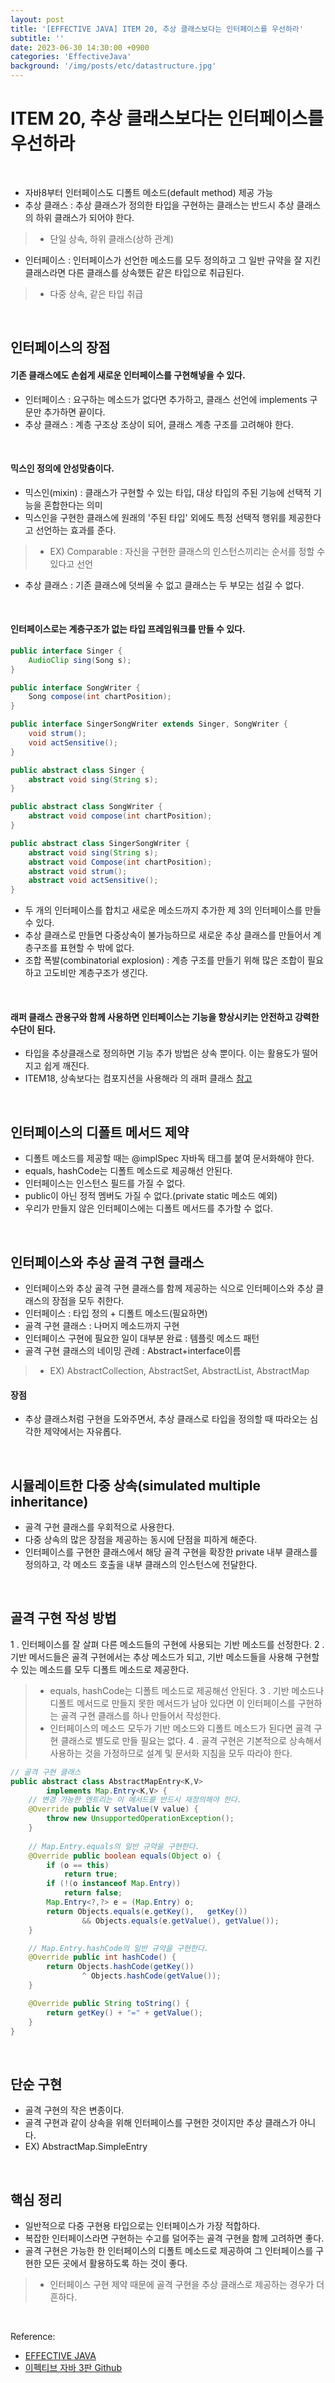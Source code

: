```yaml
---
layout: post
title: '[EFFECTIVE JAVA] ITEM 20, 추상 클래스보다는 인터페이스를 우선하라'
subtitle: ''
date: 2023-06-30 14:30:00 +0900
categories: 'EffectiveJava'
background: '/img/posts/etc/datastructure.jpg'
---
```


# ITEM 20, 추상 클래스보다는 인터페이스를 우선하라

<br>

- 자바8부터 인터페이스도 디폴트 메소드(default method) 제공 가능
- 추상 클래스 : 추상 클래스가 정의한 타입을 구현하는 클래스는 반드시 추상 클래스의 하위 클래스가 되어야 한다.
> - 단일 상속, 하위 클래스(상하 관계)
- 인터페이스 : 인터페이스가 선언한 메소드를 모두 정의하고 그 일반 규약을 잘 지킨 클래스라면 다른 클래스를 상속했든 같은 타입으로 취급된다. 
> - 다중 상속, 같은 타입 취급

<br>

## 인터페이스의 장점

#### 기존 클래스에도 손쉽게 새로운 인터페이스를 구현해넣을 수 있다.
- 인터페이스 : 요구하는 메소드가 없다면 추가하고, 클래스 선언에 implements 구문만 추가하면 끝이다. 
- 추상 클래스 : 계층 구조상 조상이 되어, 클래스 계층 구조를 고려해야 한다. 

<br>

#### 믹스인 정의에 안성맞춤이다. 
- 믹스인(mixin) : 클래스가 구현할 수 있는 타입, 대상 타입의 주된 기능에 선택적 기능을 혼합한다는 의미
- 믹스인을 구현한 클래스에 원래의 '주된 타입' 외에도 특정 선택적 행위를 제공한다고 선언하는 효과를 준다.
> - EX) Comparable : 자신을 구현한 클래스의 인스턴스끼리는 순서를 정할 수 있다고 선언

- 추상 클래스 : 기존 클래스에 덧씌울 수 없고 클래스는 두 부모는 섬길 수 없다. 

<br>

#### 인터페이스로는 계층구조가 없는 타입 프레임워크를 만들 수 있다.

```java
public interface Singer {
    AudioClip sing(Song s);
}

public interface SongWriter {
    Song compose(int chartPosition);
}

public interface SingerSongWriter extends Singer, SongWriter {
    void strum();
    void actSensitive();
}
```

```java
public abstract class Singer {
    abstract void sing(String s);
}

public abstract class SongWriter {
    abstract void compose(int chartPosition);
}

public abstract class SingerSongWriter {
    abstract void sing(String s);
    abstract void Compose(int chartPosition);
    abstract void strum();
    abstract void actSensitive();
}
```

- 두 개의 인터페이스를 합치고 새로운 메소드까지 추가한 제 3의 인터페이스를 만들 수 있다. 
- 추상 클래스로 만들면 다중상속이 불가능하므로 새로운 추상 클래스를 만들어서 계층구조를 표현할 수 밖에 없다.
- 조합 폭발(combinatorial explosion) : 계층 구조를 만들기 위해 많은 조합이 필요하고 고도비만 계층구조가 생긴다.

<br>

#### 래퍼 클래스 관용구와 함께 사용하면 인터페이스는 기능을 향상시키는 안전하고 강력한 수단이 된다.
- 타입을 추상클래스로 정의하면 기능 추가 방법은 상속 뿐이다. 이는 활용도가 떨어지고 쉽게 깨진다.
- ITEM18, 상속보다는 컴포지션을 사용해라 의 래퍼 클래스 [참고](https://iheese.github.io/effectivejava/2023/06/28/effectivejava18/)

<br>

## 인터페이스의 디폴트 메서드 제약
- 디폴트 메소드를 제공할 때는 @implSpec 자바독 태그를 붙여 문서화해야 한다.
- equals, hashCode는 디폴트 메소드로 제공해선 안된다.
- 인터페이스는 인스턴스 필드를 가질 수 없다.
- public이 아닌 정적 멤버도 가질 수 없다.(private static 메소드 예외)
- 우리가 만들지 않은 인터페이스에는 디폴트 메서드를 추가할 수 없다. 

<br>

## 인터페이스와 추상 골격 구현 클래스
- 인터페이스와 추상 골격 구현 클래스를 함께 제공하는 식으로 인터페이스와 추상 클래스의 장점을 모두 취한다. 
- 인터페이스 : 타입 정의 + 디폴트 메소드(필요하면)
- 골격 구현 클래스 : 나머지 메소드까지 구현
- 인터페이스 구현에 필요한 일이 대부분 완료 : 템플릿 메소드 패턴
- 골격 구현 클래스의 네이밍 관례 : Abstract+interface이름
> - EX) AbstractCollection, AbstractSet, AbstractList, AbstractMap

#### 장점
- 추상 클래스처럼 구현을 도와주면서, 추상 클래스로 타입을 정의할 때 따라오는 심각한 제약에서는 자유롭다. 

<br>

## 시뮬레이트한 다중 상속(simulated multiple inheritance)
- 골격 구현 클래스를 우회적으로 사용한다.
- 다중 상속의 많은 장점을 제공하는 동시에 단점을 피하게 해준다. 
- 인터페이스를 구현한 클래스에서 해당 골격 구현을 확장한 private 내부 클래스를 정의하고, 각 메소드 호출을 내부 클래스의 인스턴스에 전달한다. 

<br>

## 골격 구현 작성 방법
1 . 인터페이스를 잘 살펴 다른 메소드들의 구현에 사용되는 기반 메소드를 선정한다.
2 . 기반 메서드들은 골격 구현에서는 추상 메소드가 되고, 기반 메소드들을 사용해 구현할 수 있는 메소드를 모두 디폴트 메소드로 제공한다.
> - equals, hashCode는 디폴트 메소드로 제공해선 안된다.
3 . 기반 메소드나 디폴트 메서드로 만들지 못한 메서드가 남아 있다면 이 인터페이스를 구현하는 골격 구현 클래스를 하나 만들어서 작성한다.
> - 인터페이스의 메소드 모두가 기반 메소드와 디폴트 메소드가 된다면 골격 구현 클래스로 별도로 만들 필요는 없다.
4 . 골격 구현은 기본적으로 상속해서 사용하는 것을 가정하므로 설계 및 문서화 지침을 모두 따라야 한다. 

```java
// 골격 구현 클래스 
public abstract class AbstractMapEntry<K,V>
        implements Map.Entry<K,V> {
    // 변경 가능한 엔트리는 이 메서드를 반드시 재정의해야 한다.
    @Override public V setValue(V value) {
        throw new UnsupportedOperationException();
    }
    
    // Map.Entry.equals의 일반 규약을 구현한다.
    @Override public boolean equals(Object o) {
        if (o == this)
            return true;
        if (!(o instanceof Map.Entry))
            return false;
        Map.Entry<?,?> e = (Map.Entry) o;
        return Objects.equals(e.getKey(),   getKey())
                && Objects.equals(e.getValue(), getValue());
    }

    // Map.Entry.hashCode의 일반 규약을 구현한다.
    @Override public int hashCode() {
        return Objects.hashCode(getKey())
                ^ Objects.hashCode(getValue());
    }

    @Override public String toString() {
        return getKey() + "=" + getValue();
    }
}
```

<br>

## 단순 구현
- 골격 구현의 작은 변종이다.
- 골격 구현과 같이 상속을 위해 인터페이스를 구현한 것이지만 추상 클래스가 아니다.
- EX) AbstractMap.SimpleEntry

<br>

## 핵심 정리
- 일반적으로 다중 구현용 타입으로는 인터페이스가 가장 적합하다.
- 복잡한 인터페이스라면 구현하는 수고를 덜어주는 골격 구현을 함께 고려하면 좋다.
- 골격 구현은 가능한 한 인터페이스의 디폴트 메소드로 제공하여 그 인터페이스를 구현한 모든 곳에서 활용하도록 하는 것이 좋다.
> - 인터페이스 구현 제약 때문에 골격 구현을 추상 클래스로 제공하는 경우가 더 흔하다.

<br>

Reference:

- [EFFECTIVE JAVA](https://front.wemakeprice.com/product/121854081?search_keyword=%25EC%259D%25B4%25ED%258E%2599%25ED%258B%25B0%25EB%25B8%258C%2520%25EC%259E%2590%25EB%25B0%2594&_service=5&_no=1)
- [이펙티브 자바 3판 Github](https://github.com/WegraLee/effective-java-3e-source-code)
